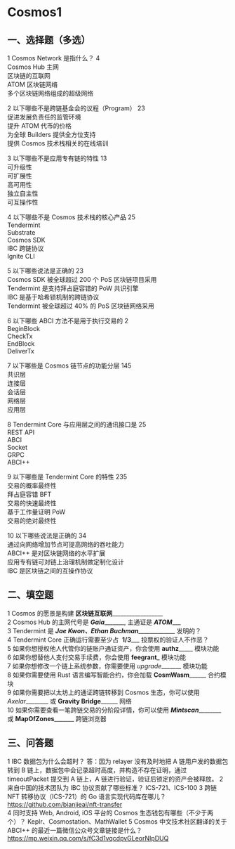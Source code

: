 # Cosmos1
## 一、选择题（多选）
1 Cosmos Network 是指什么？ 4  
Cosmos Hub 主网   
区块链的互联网   
ATOM 区块链网络    
多个区块链网络组成的超级网络    

2 以下哪些不是跨链基金会的议程（Program） 23   
促进发展负责任的监管环境    
提升 ATOM 代币的价格   
为全球 Builders 提供全方位支持    
提供 Cosmos 技术栈相关的在线培训    

3 以下哪些不是应用专有链的特性 13    
可升级性    
可扩展性    
高可用性    
独立自主性   
可互操作性   

4 以下哪些不是 Cosmos 技术栈的核心产品 25    
Tendermint    
Substrate   
Cosmos SDK    
IBC 跨链协议    
Ignite CLI    

5 以下哪些说法是正确的 23   
Cosmos SDK 被全球超过 200 个 PoS 区块链项目采用    
Tendermint 是支持拜占庭容错的 PoW 共识引擎   
IBC 是基于哈希锁机制的跨链协议   
Tendermint 被全球超过 40% 的 PoS 区块链网络采用    

6 以下哪些 ABCI 方法不是用于执行交易的 2   
BeginBlock    
CheckTx   
EndBlock    
DeliverTx   

7 以下哪些是 Cosmos 链节点的功能分层 145   
共识层   
连接层   
会话层   
网络层   
应用层   

8 Tendermint Core 与应用层之间的通讯接口是 25   
REST API    
ABCI    
Socket    
GRPC    
ABCI++    

9 以下哪些是 Tendermint Core 的特性 235   
交易的概率最终性    
拜占庭容错 BFT   
交易的快速最终性    
基于工作量证明 PoW   
交易的绝对最终性    

10 以下哪些说法是正确的 34    
通过向网络增加节点可提高网络的吞吐能力   
ABCI++ 是对区块链网络的水平扩展   
应用专有链可对链上治理机制做定制化设计   
IBC 是区块链之间的互操作协议    

## 二、填空题
1 Cosmos 的愿景是构建 ____区块链互联网______________________    
2 Cosmos Hub 的主网代号是 ___Gaia__________, 主通证是 ___ATOM______   
3 Tendermint 是 ___Jae Kwon、Ethan Buchman________________ 发明的？       
4 Tendermint Core 正确运行需要至少占  __1/3_____ 投票权的验证人不作恶？    
5 如果你想授权他人代管你的链账户通证资产，你会使用 __authz_______ 模块功能   
6 如果你想替他人支付交易手续费，你会使用 ____feegrant_____ 模块功能    
7 如果你想修改一个链上系统参数，你需要使用 _upgrade________ 模块功能   
8 如果你需要使用 Rust 语言编写智能合约，你会加载 ____CosmWasm__________ 合约模块    
9 如果你需要把以太坊上的通证跨链转移到 Cosmos 生态，你可以使用 _Axelar_________ 或 __Gravity Bridge________ 网络   
10 如果你需要查看一笔跨链交易的分阶段详情，你可以使用 ___Mintscan___________ 或 ____MapOfZones___________ 跨链浏览器   

## 三、问答题
1 IBC 数据包为什么会超时？    答：因为 relayer 没有及时地把 A 链用户发的数据包转到 B 链上，数据包中会记录超时高度，并构造不存在证明，通过 timeoutPacket 提交到 A 链上，A 链进行验证，验证后锁定的资产会被释放。
2 来自中国的技术团队为 IBC 协议贡献了哪些标准？   ICS-721、ICS-100
3 跨链 NFT 转移协议（ICS-721）的 Go 语言实现代码库在哪儿？    https://github.com/bianjieai/nft-transfer   
4 同时支持 Web, Android, iOS 平台的 Cosmos 生态钱包有哪些（不少于两个）？   Keplr、Cosmostation、MathWallet
5 Cosmos 中文技术社区翻译的关于 ABCI++ 的最近一篇微信公众号文章链接是什么？    https://mp.weixin.qq.com/s/fC3d1vqcdpvGLeorNIpDUQ   
